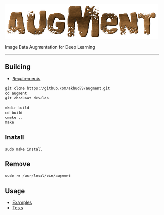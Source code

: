 ![augment](media/augment.png "augment")

Image Data Augmentation for Deep Learning

---

## Building
- [Requirements](docs/requirements.md)
```
git clone https://github.com/akhud78/augment.git
cd augment
git checkout develop

mkdir build
cd build
cmake ..
make
```
## Install
```
sudo make install
```
## Remove
```
sudo rm /usr/local/bin/augment
```
## Usage
- [Examples](docs/examples.md)
- [Tests](docs/tests.md)
